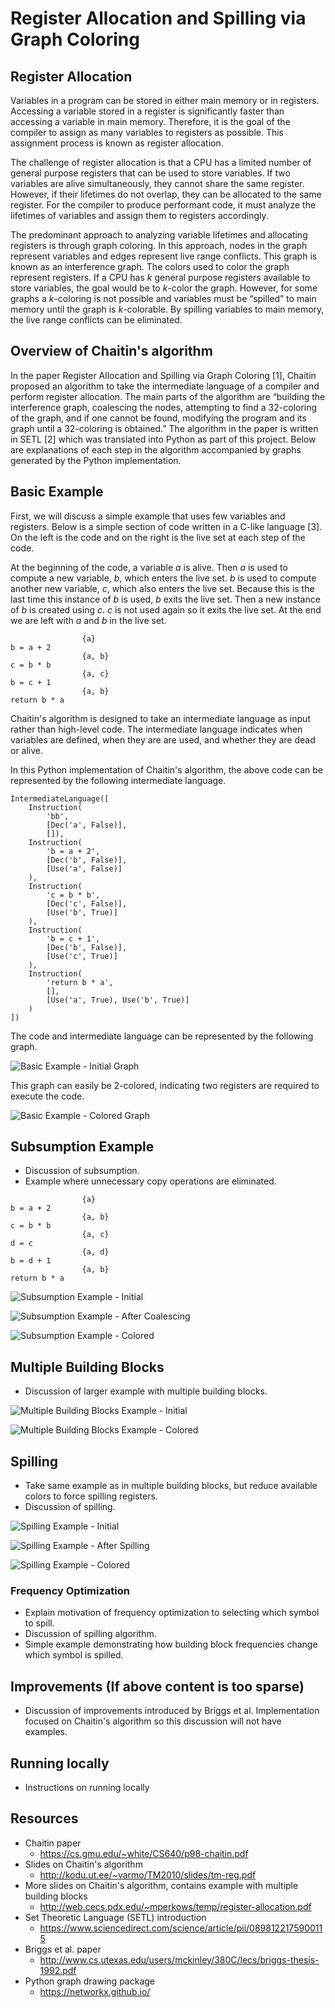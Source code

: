 # Register Allocation and Spilling via Graph Coloring

## Register Allocation
Variables in a program can be stored in either main memory or in registers. Accessing a variable stored in a register is significantly faster than accessing a variable in main memory. Therefore, it is the goal of the compiler to assign as many variables to registers as possible. This assignment process is known as register allocation.

The challenge of register allocation is that a CPU has a limited number of general purpose registers that can be used to store variables. If two variables are alive simultaneously, they cannot share the same register. However, if their lifetimes do not overlap, they can be allocated to the same register. For the compiler to produce performant code, it must analyze the lifetimes of variables and assign them to registers accordingly.

The predominant approach to analyzing variable lifetimes and allocating registers is through graph coloring. In this approach, nodes in the graph represent variables and edges represent live range conflicts. This graph is known as an interference graph. The colors used to color the graph represent registers. If a CPU has _k_ general purpose registers available to store variables, the goal would be to _k_-color the graph. However, for some graphs a _k_-coloring is not possible and variables must be “spilled” to main memory until the graph is _k_-colorable. By spilling variables to main memory, the live range conflicts can be eliminated. 

## Overview of Chaitin's algorithm

In the paper Register Allocation and Spilling via Graph Coloring [1], Chaitin proposed an algorithm to take the intermediate language of a compiler and perform register allocation. The main parts of the algorithm are “building the interference graph, coalescing the nodes, attempting to find a 32-coloring of the graph, and if one cannot be found, modifying the program and its graph until a 32-coloring is obtained.” The algorithm in the paper is written in SETL [2] which was translated into Python as part of this project. Below are explanations of each step in the algorithm accompanied by graphs generated by the Python implementation.

## Basic Example

First, we will discuss a simple example that uses few variables and registers. Below is a simple section of code written in a C-like language [3]. On the left is the code and on the right is the live set at each step of the code.

At the beginning of the code, a variable _a_ is alive. Then _a_ is used to compute a new variable, _b_, which enters the live set. _b_ is used to compute another new variable, _c_, which also enters the live set. Because this is the last time this instance of _b_ is used, _b_ exits the live set. Then a new instance of _b_ is created using _c_. _c_ is not used again so it exits the live set. At the end we are left with _a_ and _b_ in the live set.

```
                {a}
b = a + 2
                {a, b}
c = b * b
                {a, c}
b = c + 1
                {a, b}
return b * a
```

Chaitin's algorithm is designed to take an intermediate language as input rather than high-level code. The intermediate language indicates when variables are defined, when they are are used, and whether they are dead or alive.

In this Python implementation of Chaitin's algorithm, the above code can be represented by the following intermediate language.

```
IntermediateLanguage([
    Instruction(
        'bb',
        [Dec('a', False)],
        []),
    Instruction(
        'b = a + 2',
        [Dec('b', False)],
        [Use('a', False)]
    ),
    Instruction(
        'c = b * b',
        [Dec('c', False)],
        [Use('b', True)]
    ),
    Instruction(
        'b = c + 1',
        [Dec('b', False)],
        [Use('c', True)]
    ),
    Instruction(
        'return b * a',
        [],
        [Use('a', True), Use('b', True)]
    )
])
```

The code and intermediate language can be represented by the following graph.

![Basic Example - Initial Graph](images/basic-example-initial.png)

This graph can easily be 2-colored, indicating two registers are required to execute the code.

![Basic Example - Colored Graph](images/basic-example-colored.png)

## Subsumption Example
* Discussion of subsumption.
* Example where unnecessary copy operations are eliminated.

```
                {a}
b = a + 2
                {a, b}
c = b * b
                {a, c}
d = c
                {a, d}
b = d + 1
                {a, b}
return b * a
```

![Subsumption Example - Initial](images/subsumption-example-initial.png)

![Subsumption Example - After Coalescing](images/subsumption-example-after-coalescing.png)

![Subsumption Example - Colored](images/subsumption-example-colored.png)

## Multiple Building Blocks
* Discussion of larger example with multiple building blocks.

![Multiple Building Blocks Example - Initial](images/multiple-building-blocks-example-initial.png)

![Multiple Building Blocks Example - Colored](images/multiple-building-blocks-example-colored.png)

## Spilling
* Take same example as in multiple building blocks, but reduce available colors to force spilling registers.
* Discussion of spilling.

![Spilling Example - Initial](images/spilling-example-initial.png)

![Spilling Example - After Spilling](images/spilling-example-after-spilling.png)

![Spilling Example - Colored](images/spilling-example-colored.png)

### Frequency Optimization
* Explain motivation of frequency optimization to selecting which symbol to spill.
* Discussion of spilling algorithm.
* Simple example demonstrating how building block frequencies change which symbol is spilled.

## Improvements (__If above content is too sparse__)
* Discussion of improvements introduced by Briggs et al. Implementation focused on Chaitin's algorithm so this discussion will not have examples.

## Running locally
* Instructions on running locally

## Resources
* Chaitin paper
  * https://cs.gmu.edu/~white/CS640/p98-chaitin.pdf
* Slides on Chaitin's algorithm
  * http://kodu.ut.ee/~varmo/TM2010/slides/tm-reg.pdf
* More slides on Chaitin's algorithm, contains example with multiple building blocks
  * http://web.cecs.pdx.edu/~mperkows/temp/register-allocation.pdf
* Set Theoretic Language (SETL) introduction
  * https://www.sciencedirect.com/science/article/pii/0898122175900115
* Briggs et al. paper
  * http://www.cs.utexas.edu/users/mckinley/380C/lecs/briggs-thesis-1992.pdf
* Python graph drawing package
  * https://networkx.github.io/
